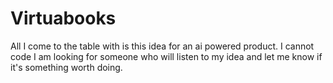 # Virtuabooks
All I come to the table with is this idea for an ai powered product. I cannot code I am looking for someone who will listen to my idea and let me know if it's something worth doing.
